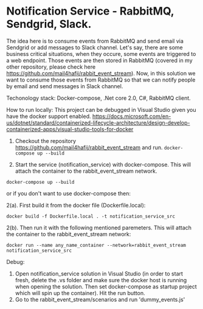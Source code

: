 # Notification Service - RabbitMQ, Sendgrid, Slack.
The idea here is to consume events from RabbitMQ and send email via Sendgrid or add messages to Slack channel. Let's say, there are some business critical situations, when they occure, some events are triggered to a web endpoint. Those events are then stored in RabbitMQ (covered in my other repository, please check here https://github.com/mail4hafij/rabbit_event_stream). Now, in this solution we want to consume those events from RabbitMQ so that we can notify people by email and send messages in Slack channel. 

Techonology stack: Docker-compose, .Net core 2.0, C#, RabbitMQ client.

How to run locally:
This project can be debugged in Visual Studio given you have the docker support enabled. 
https://docs.microsoft.com/en-us/dotnet/standard/containerized-lifecycle-architecture/design-develop-containerized-apps/visual-studio-tools-for-docker

1. Checkout the repository https://github.com/mail4hafij/rabbit_event_stream and run.
  ``` docker-compose up --build ```

2. Start the service (notification_service) with docker-compose. This will attach the container to the rabbit_event_stream network. 

  ``` docker-compose up --build ```   

or if you don't want to use docker-compose then:  

2(a). First build it from the docker file (Dockerfile.local): 
  
  ``` docker build -f Dockerfile.local . -t notification_service_src ```  

2(b). Then run it with the following mentioned paremeters. This will attach the container to the rabbit_event_stream network:
  
  ``` docker run --name any_name_container --network=rabbit_event_stream notification_service_src ``` 

Debug:
1. Open notification_service solution in Visual Studio (in order to start fresh, delete the .vs folder and make sure the docker host is running when opening the solution. Then set docker-compose as startup project which will spin up the container). Hit the run button.
2. Go to the rabbit_event_stream/scenarios and run 'dummy_events.js'
